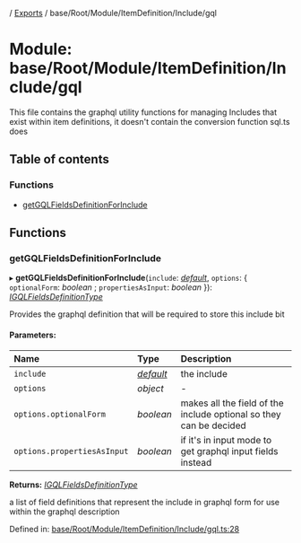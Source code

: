 [](../README.md) / [Exports](../modules.md) / base/Root/Module/ItemDefinition/Include/gql

# Module: base/Root/Module/ItemDefinition/Include/gql

This file contains the graphql utility functions for managing
Includes that exist within item definitions, it doesn't contain
the conversion function sql.ts does

## Table of contents

### Functions

- [getGQLFieldsDefinitionForInclude](base_root_module_itemdefinition_include_gql.md#getgqlfieldsdefinitionforinclude)

## Functions

### getGQLFieldsDefinitionForInclude

▸ **getGQLFieldsDefinitionForInclude**(`include`: [*default*](../classes/base_root_module_itemdefinition_include.default.md), `options`: { `optionalForm`: *boolean* ; `propertiesAsInput`: *boolean*  }): [*IGQLFieldsDefinitionType*](../interfaces/base_root_gql.igqlfieldsdefinitiontype.md)

Provides the graphql definition that will be required to store
this include bit

#### Parameters:

Name | Type | Description |
:------ | :------ | :------ |
`include` | [*default*](../classes/base_root_module_itemdefinition_include.default.md) | the include   |
`options` | *object* | - |
`options.optionalForm` | *boolean* | makes all the field of the include optional so they can be decided   |
`options.propertiesAsInput` | *boolean* | if it's in input mode to get graphql input fields instead   |

**Returns:** [*IGQLFieldsDefinitionType*](../interfaces/base_root_gql.igqlfieldsdefinitiontype.md)

a list of field definitions that represent the include in graphql form
for use within the graphql description

Defined in: [base/Root/Module/ItemDefinition/Include/gql.ts:28](https://github.com/onzag/itemize/blob/28218320/base/Root/Module/ItemDefinition/Include/gql.ts#L28)
